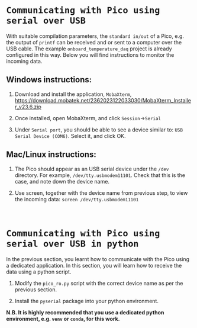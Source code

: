 # `Communicating with Pico using serial over USB`

With suitable compilation parameters, the `standard in/out` of a Pico, e.g. the output of `printf` can be received and or sent to a computer over the USB cable. The example `onboard_temperature_daq` project is already configured in this way. Below you will find instructions to monitor the incoming data.

## Windows instructions:

1. Download and install the application, `MobaXterm`, https://download.mobatek.net/2362023122033030/MobaXterm_Installer_v23.6.zip 

2. Once installed, open MobaXterm, and click `Session`->`Serial`

3. Under `Serial port`, you should be able to see a device similar to: `USB Serial Device (COM6)`. Select it, and click OK.

## Mac/Linux instructions:

1. The Pico should appear as an USB serial device under the `/dev` directory. For example, `/dev/tty.usbmodem11101`. Check that this is the case, and note down the device name.

2. Use screen, together with the device name from previous step, to view the incoming data: `screen /dev/tty.usbmodem11101`

<br>

# `Communicating with Pico using serial over USB in python`

In the previous section, you learnt how to communicate with the Pico using a dedicated application. In this section, you will learn how to receive the data using a python script.

1. Modify the `pico_ro.py` script with the correct device name as per the previous section.

2. Install the `pyserial` package into your python environment.

**N.B. It is highly recommended that you use a dedicated python environment, e.g. `venv` or `conda`, for this work.**
